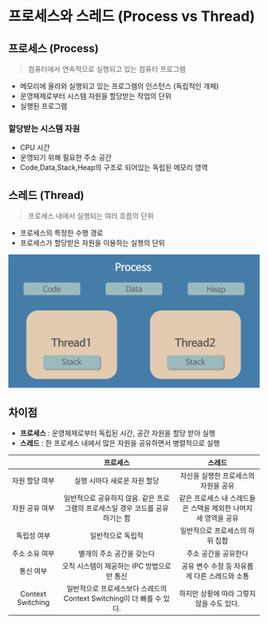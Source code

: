 # 프로세스와 스레드 (Process vs Thread)

## 프로세스 (Process)

> 컴퓨터에서 연속적으로 실행되고 있는 컴퓨터 프로그램

- 메모리에 올라와 실행되고 있는 프로그램의 인스턴스 (독립적인 개체)
- 운영체제로부터 시스템 자원을 할당받는 작업의 단위
- 실행된 프로그램

### 할당받는 시스템 자원

- CPU 시간
- 운영되기 위해 필요한 주소 공간
- Code,Data,Stack,Heap의 구조로 되어있는 독립된 메모리 영역

## 스레드 (Thread)

> 프로세스 내에서 실행되는 여러 흐름의 단위

- 프로세스의 특정한 수행 경로
- 프로세스가 할당받은 자원을 이용하는 실행의 단위

![thread](../../images/thread.png "thread")

## 차이점

- **프로세스** : 운영체제로부터 독립된 시간, 공간 자원을 할당 받아 실행
- **스레드** : 한 프로세스 내에서 많은 자원을 공유하면서 병렬적으로 실행

|                   |                                    프로세스                                    |                             스레드                              |
| :---------------: | :----------------------------------------------------------------------------: | :-------------------------------------------------------------: |
|  자원 할당 여부   |                          실행 시마다 새로운 자원 할당                          |              자신을 실행한 프로세스의 자원을 공유               |
|  자원 공유 여부   | 일반적으로 공유하지 않음. 같은 프로그램의 프로세스일 경우 코드를 공유하기는 함 | 같은 프로세스 내 스레드들은 스택을 제외한 나머지 세 영역을 공유 |
|    독립성 여부    |                               일반적으로 독립적                                |                 일반적으로 프로세스의 하위 집합                 |
|  주소 소유 여부   |                           별개의 주소 공간을 갖는다                            |                      주소 공간을 공유한다                       |
|     통신 여부     |                   오직 시스템이 제공하는 IPC 방법으로만 통신                   |          공유 변수 수정 등 자유롭게 다른 스레드와 소통          |
| Context Switching |     일반적으로 프로세스보다 스레드의 Context Switching이 더 빠를 수 있다.      |            하지만 상황에 따라 그렇지 않을 수도 있다.            |
